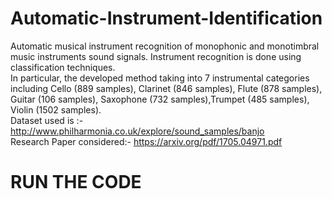 # Automatic-Instrument-Identification
Automatic musical instrument recognition of monophonic and monotimbral music instruments sound signals. Instrument recognition is done using classification techniques. <br />
In particular, the developed method taking into 7 instrumental categories including Cello  (889 samples), Clarinet (846 samples), Flute (878 samples), Guitar (106 samples), Saxophone (732 samples),Trumpet (485 samples), Violin (1502 samples). <br />
Dataset used is :- http://www.philharmonia.co.uk/explore/sound_samples/banjo <br />
Research Paper considered:- https://arxiv.org/pdf/1705.04971.pdf <br />


# RUN THE CODE
